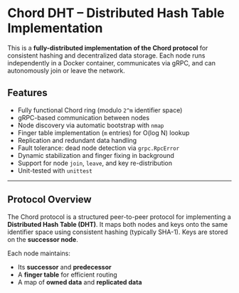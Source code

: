 # Chord DHT – Distributed Hash Table Implementation

This is a **fully-distributed implementation of the Chord protocol** for consistent hashing and decentralized data storage. Each node runs independently in a Docker container, communicates via gRPC, and can autonomously join or leave the network.

## Features

- Fully functional Chord ring (modulo `2^m` identifier space)
- gRPC-based communication between nodes
- Node discovery via automatic bootstrap with `nmap`
- Finger table implementation (`m` entries) for O(log N) lookup
- Replication and redundant data handling
- Fault tolerance: dead node detection via `grpc.RpcError`
- Dynamic stabilization and finger fixing in background
- Support for node `join`, `leave`, and key re-distribution
- Unit-tested with `unittest`

---

## Protocol Overview

The Chord protocol is a structured peer-to-peer protocol for implementing a **Distributed Hash Table (DHT)**. It maps both nodes and keys onto the same identifier space using consistent hashing (typically SHA-1). Keys are stored on the **successor node**.

Each node maintains:
- Its **successor** and **predecessor**
- A **finger table** for efficient routing
- A map of **owned data** and **replicated data**



